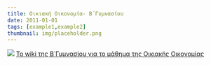 ```yaml
---
title: Οικιακή Οικονομία- Β΄Γυμνασίου
date: 2011-01-01
tags: [example1,example2]
thumbnail: img/placeholder.png
---
```

![](http://blogs.sch.gr/geapostoli/files/2011/10/mediterranean_diet_food_wine_pyramid-copyGR_2.gif) 
[Το wiki της Β΄Γυμνασίου για το μάθημα της Οικιακής Οικονομίας](http://michalopouloubg.wikispaces.com/)
